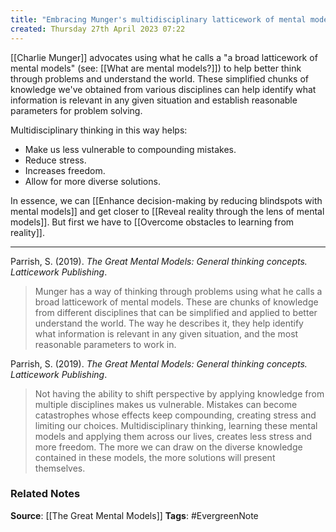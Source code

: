 ```yaml
---
title: "Embracing Munger's multidisciplinary latticework of mental models"
created: Thursday 27th April 2023 07:22
---
```


[[Charlie Munger]] advocates using what he calls a "a broad latticework of mental models" (see:  [[What are mental models?]]) to help better think through problems and understand the world. These simplified chunks of knowledge we've obtained from various disciplines can help identify what information is relevant in any given situation and establish reasonable parameters for problem solving. 

Multidisciplinary thinking in this way helps: 
- Make us less vulnerable to compounding mistakes.
- Reduce stress.
- Increases freedom.
- Allow for more diverse solutions. 

In essence, we can [[Enhance decision-making by reducing blindspots with mental models]] and get closer to [[Reveal reality through the lens of mental models]]. But first we have to [[Overcome obstacles to learning from reality]]. 

---

Parrish, S. (2019). _The Great Mental Models: General thinking concepts. Latticework Publishing_.

> Munger has a way of thinking through problems using what he calls a broad latticework of mental models. These are chunks of knowledge from different disciplines that can be simplified and applied to better understand the world. The way he describes it, they help identify what information is relevant in any given situation, and the most reasonable parameters to work in. 

Parrish, S. (2019). _The Great Mental Models: General thinking concepts. Latticework Publishing_.

> Not having the ability to shift perspective by applying knowledge from multiple disciplines makes us vulnerable. Mistakes can become catastrophes whose effects keep compounding, creating stress and limiting our choices. Multidisciplinary thinking, learning these mental models and applying them across our lives, creates less stress and more freedom. The more we can draw on the diverse knowledge contained in these models, the more solutions will present themselves.

### Related Notes
**Source**: [[The Great Mental Models]]
**Tags**: #EvergreenNote

